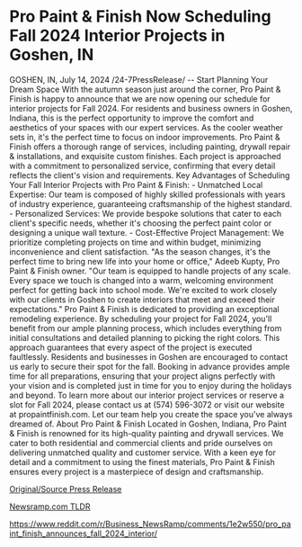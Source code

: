 # Pro Paint & Finish Now Scheduling Fall 2024 Interior Projects in Goshen, IN

GOSHEN, IN, July 14, 2024 /24-7PressRelease/ --   Start Planning Your Dream Space  With the autumn season just around the corner, Pro Paint & Finish is happy to announce that we are now opening our schedule for interior projects for Fall 2024. For residents and business owners in Goshen, Indiana, this is the perfect opportunity to improve the comfort and aesthetics of your spaces with our expert services.  As the cooler weather sets in, it's the perfect time to focus on indoor improvements. Pro Paint & Finish offers a thorough range of services, including painting, drywall repair & installations, and exquisite custom finishes. Each project is approached with a commitment to personalized service, confirming that every detail reflects the client's vision and requirements.  Key Advantages of Scheduling Your Fall Interior Projects with Pro Paint & Finish: - Unmatched Local Expertise: Our team is composed of highly skilled professionals with years of industry experience, guaranteeing craftsmanship of the highest standard. - Personalized Services: We provide bespoke solutions that cater to each client's specific needs, whether it's choosing the perfect paint color or designing a unique wall texture. - Cost-Effective Project Management: We prioritize completing projects on time and within budget, minimizing inconvenience and client satisfaction.  "As the season changes, it's the perfect time to bring new life into your home or office," Adeeb Kupty, Pro Paint & Finish owner. "Our team is equipped to handle projects of any scale. Every space we touch is changed into a warm, welcoming environment perfect for getting back into school mode. We're excited to work closely with our clients in Goshen to create interiors that meet and exceed their expectations."  Pro Paint & Finish is dedicated to providing an exceptional remodeling experience. By scheduling your project for Fall 2024, you'll benefit from our ample planning process, which includes everything from initial consultations and detailed planning to picking the right colors. This approach guarantees that every aspect of the project is executed faultlessly.  Residents and businesses in Goshen are encouraged to contact us early to secure their spot for the fall. Booking in advance provides ample time for all preparations, ensuring that your project aligns perfectly with your vision and is completed just in time for you to enjoy during the holidays and beyond.  To learn more about our interior project services or reserve a slot for Fall 2024, please contact us at (574) 596-3072 or visit our website at propaintfinish.com. Let our team help you create the space you've always dreamed of.  About Pro Paint & Finish Located in Goshen, Indiana, Pro Paint & Finish is renowned for its high-quality painting and drywall services. We cater to both residential and commercial clients and pride ourselves on delivering unmatched quality and customer service. With a keen eye for detail and a commitment to using the finest materials, Pro Paint & Finish ensures every project is a masterpiece of design and craftsmanship. 

[Original/Source Press Release](https://www.24-7pressrelease.com/press-release/512505/pro-paint-finish-now-scheduling-fall-2024-interior-projects-in-goshen-in)
                    

[Newsramp.com TLDR](None) 

https://www.reddit.com/r/Business_NewsRamp/comments/1e2w550/pro_paint_finish_announces_fall_2024_interior/